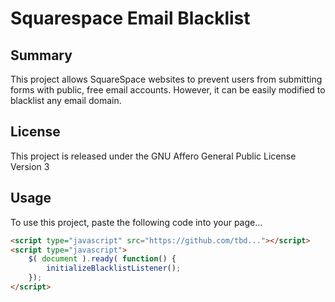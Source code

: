 # Squarespace Email Blacklist

Summary
-------

This project allows SquareSpace websites to prevent users from submitting forms
with public, free email accounts.  However, it can be easily modified to blacklist
any email domain.

License
-------

This project is released under the GNU Affero General 
Public License Version 3

Usage
-----

To use this project, paste the following code into your page...

```html
<script type="javascript" src="https://github.com/tbd..."></script>
<script type="javascript">
    $( document ).ready( function() {
        initializeBlacklistListener();
    });
</script> 
```
